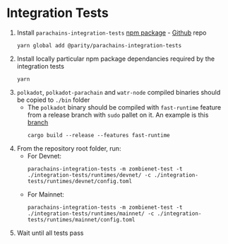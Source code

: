 # Integration Tests

1. Install `parachains-integration-tests` [npm package](https://www.npmjs.com/package/@parity/parachains-integration-tests) - [Github](https://github.com/paritytech/parachains-integration-tests) repo
	```
	yarn global add @parity/parachains-integration-tests
	```
2. Install locally particular npm package dependancies required by the integration tests
	```
	yarn
	```
3. `polkadot`, `polkadot-parachain` and `watr-node` compiled binaries should be copied to `./bin` folder
	- The `polkadot` binary should be compiled with `fast-runtime` feature from a release branch with `sudo` pallet on it. An example is this [branch](https://github.com/paritytech/polkadot/tree/it/release-v0.9.36-fast-sudo)
		```
		cargo build --release --features fast-runtime
		```
4. From the repository root folder, run:
	- For Devnet:
		```
		parachains-integration-tests -m zombienet-test -t ./integration-tests/runtimes/devnet/ -c ./integration-tests/runtimes/devnet/config.toml
		```
	- For Mainnet:
		```
		parachains-integration-tests -m zombienet-test -t ./integration-tests/runtimes/mainnet/ -c ./integration-tests/runtimes/mainnet/config.toml
		```
4. Wait until all tests pass
